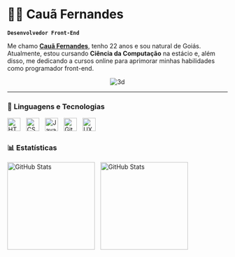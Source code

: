 # 👨‍💻 Cauã Fernandes

**`Desenvolvedor Front-End`**

Me chamo [<strong>Cauã Fernandes</strong>](https://www.linkedin.com/in/cauãfernandes/), tenho 22 anos e sou natural de Goiás. Atualmente, estou cursando <strong>Ciência da Computação</strong> na estácio e, além disso, me dedicando a cursos online para aprimorar minhas habilidades como programador front-end.
<p align="center">
  <img src="https://i.imgur.com/YleHJap.gif" alt="3d">
</p>

---

### 🤖 <strong>Linguagens e Tecnologias</strong>
<img 
    align="left" 
    alt="HTML"
    title="HTML" 
    width="30px" 
    style="padding-right: 10px;" 
    src="https://cdn.jsdelivr.net/gh/devicons/devicon@latest/icons/html5/html5-original.svg" 
/>
<img 
    align="left" 
    alt="CSS" 
    title="CSS"
    width="30px" 
    style="padding-right: 10px;" 
    src="https://cdn.jsdelivr.net/gh/devicons/devicon@latest/icons/css3/css3-original.svg" 
/>
<img 
    align="left" 
    alt="JavaScript" 
    title="JavaScript"
    width="30px" 
    style="padding-right: 10px;" 
    src="https://cdn.jsdelivr.net/gh/devicons/devicon@latest/icons/javascript/javascript-original.svg" 
/>
<img 
    align="left" 
    alt="Git" 
    title="Git"
    width="30px" 
    style="padding-right: 10px;" 
    src="https://cdn.jsdelivr.net/gh/devicons/devicon@latest/icons/git/git-original.svg" 
/>
<img 
    align="left" 
    alt="UXdesign" 
    title="UX"
    width="30px" 
    style="padding-right: 10px;" 
    src="https://images.ctfassets.net/ooa29xqb8tix/sHolxYPkMQO1gT5u6Aycp/bea05ce2b4fa806b7ede7a9d9dc16375/UXlogo.png?w=400&q=50?fm=jpg&q=50" 
/>

<br/>
<br/>

### 📊 <strong>Estatísticas</strong>

<p>
  <img 
    align="left" 
    alt="GitHub Stats" 
    height="200" 
    style="padding-right: 10px;" 
    src="https://github-readme-stats.vercel.app/api?username=Sr-bo&show_icons=true&theme=tokyonight&include_all_commits=true&locale=pt-br" 
  />

<img 
      align="left" 
      alt="GitHub Stats" 
      height="200" 
      src="https://github-readme-stats.vercel.app/api/top-langs/?username=larissakich&theme=tokyonight&layout=compact&custom_title=Tecnologias&langs_count=9" 
  />

</p>
